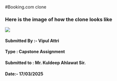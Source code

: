 #Booking.com clone 
 <h3>Here is the image of how the clone looks like </h3>
 <img src="https://i.ibb.co/TszWNJ9/Screenshot-from-2025-03-17-20-09-42.png">


 <h4>Submitted By :- Vipul Attri</h4>
 <h4>Type : Capstone Assignment</h4>
 <h4>Submitted to : Mr. Kuldeep Ahlawat Sir. </h4>
 <h4>Date:- 17/03/2025</h4>
